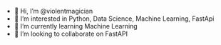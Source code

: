 - 👋 Hi, I’m @violentmagician
- 👀 I’m interested in Python, Data Science, Machine Learning, FastApi
- 🌱 I’m currently learning Machine Learning
- 💞️ I’m looking to collaborate on FastAPI


<!---
urjeetpatel/urjeetpatel is a ✨ special ✨ repository because its `README.md` (this file) appears on your GitHub profile.
You can click the Preview link to take a look at your changes.
--->
